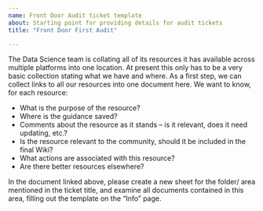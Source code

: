 ```yaml
---
name: Front Door Audit ticket template
about: Starting point for providing details for audit tickets
title: "Front Door First Audit"

---
```


The Data Science team is collating all of its resources it has available across multiple platforms into one location. At present this only has to be a very basic collection stating what we have and where.
As a first step, we can collect links to all our resources into one document here. We want to know, for each resource:
* What is the purpose of the resource?
* Where is the guidance saved?
* Comments about the resource as it stands – is it relevant, does it need updating, etc.?
* Is the resource relevant to the community, should it be included in the final Wiki?
* What actions are associated with this resource?
* Are there better resources elsewhere?

In the document linked above, please create a new sheet for the folder/ area mentioned in the ticket title, and examine all documents contained in this area, filling out the template on the “Info” page.
